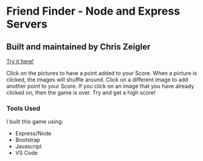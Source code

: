 # Friend Finder - Node and Express Servers

## Built and maintained by Chris Zeigler

[Try it here!](https://zigybass.github.io/React-Memory-Game/)

Click on the pictures to have a point added to your Score. When a picture is clicked, the images will shuffle around. Click on a different image to add another point to your Score. If you click on an image that you have already clicked on, then the game is over. Try and get a high score!

### Tools Used

I built this game using: 

* Express/Node
* Bootstrap
* Javascript
* VS Code 
